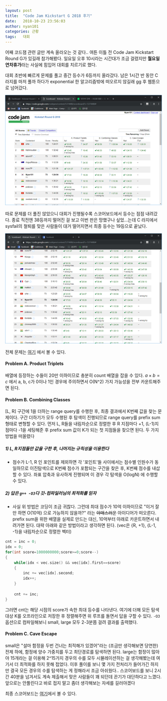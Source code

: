 ```yaml
---
layout: post
title:  "Code Jam Kickstart G 2018 후기"
date:   2018-10-23 23:56:03
author: nyan101
categories: 근황
tags:	대회
---
```




어째 코드잼 관련 글만 계속 올라오는 것 같다.. 여튼 이틀 전 Code Jam Kickstart Round G가 있길래 참가해봤다. 일요일 오후 10시라는 시간대가 조금 걸렸지만 **월요일 연차휴가**라는 사실에 힘입어 대회를 치르기로 했다.



대회 초반에 빠르게 문제를 풀고 중간 등수가 6등까지 올라갔다. 남은 1시간 반 동안 C 라지를 마저 풀까 하다가 exponential 한 알고리즘밖에 떠오르지 않길래 gg 후 웹툰으로 넘어갔다.

<img src="/assets/images/2018/10/kickstart-scoreboard-semi.png" width="800px">



따로 문제를 더 풀진 않았으니 대회가 진행될수록 스코어보드에서 등수는 점점 내려갔다. 종료 직전엔 38등까지 떨어진 걸 보고 이번 판은 망했구나 싶었...는데 C 라지에서 sysfail의 철퇴를 맞은 사람들이 대거 떨어지면서 최종 등수는 19등으로 끝났다.

<img src="/assets/images/2018/10/kickstart-scoreboard-final.png" width="800px">



전체 문제는 [여기](https://code.google.com/codejam/contest/5374486/dashboard) 에서 볼 수 있다.

#### Problem A. Product Triplets 

배열에 등장하는 수들이 20만 이하이므로 충분히 count 배열을 잡을 수 있다. $a \times b = c$ 에서 a, b, c가 0이나 1인 경우에 주의하면서 O(N^2) 가지 가능성을 전부 카운트해주면 된다.



#### Problem B. Combining Classes  

 [L, R] 구간에 1을 더하는 range query를 수행한 후, 최종 결과에서 K번째 값을 찾는 문제이다.  구간 더하기가 모두 수행된 후 탐색이 진행되므로 range query를 prefix sum 형태로 변형할 수 있다. 먼저 L, R들을 내림차순으로 정렬한 후 R 지점마다 +1, (L-1)지점마다 -1을 세팅해준 후 prefix sum 값이 K가 되는 첫 지점들을 찾으면 된다. 두 가지 방법을 떠올렸다

##### 1) L, R지점들만 값을 구한 후, 나머지는 규칙성을 이용한다

- 점수가 L-1, R 인 포인트를 제외하면 각 '포인트'들 사이에서는 점수별 인원수가 동일하므로 이진탐색으로 K번째 점수가 포함되는 구간을 찾은 후, K번째 점수를 내삽할 수 있다. 좌표 압축과 유사하게 진행되며 이 경우 각 탐색을 O(logN) 에 수행할 수 있다.

##### 2) 답은 `g++ -O3`다 갓-컴파일러님의 최적화를 믿자

* 사실 위 방법은 코딩이 조금 귀찮다. 그런데 최대 점수가 10억 이하이므로 "이거 잘만 하면 O(10억) 으로 가능하지 않을까?" 라는 ~~야매스러운~~ 아이디어가 떠오른다. prefix sum을 위한 배열을 실제로 만드는 대신, 10억부터 아래로 카운트하면서 내려가면 된다. 대략 아래와 같은 방법이라고 생각하면 된다.
  (vec은 {R, +1}, {L-1, -1}을 내림차순으로 정렬한 벡터)

```c++
cnt = inc = 0;
idx = 0;
for(int score=1000000000;score>=0;score--)
{
    while(idx < vec.size() && vec[idx].first==score)
    {
        inc += vec[idx].second;
        idx++;
    }

    cnt += inc;
}
```

그러면 cnt는 해당 시점의 score가 속한 최대 등수를 나타낸다. 여기에 더해 모든 탐색대상 K를 오프라인으로 저장한 후 정렬해주면 위 루프를 돌면서 답을 구할 수 있다. `-O3` 옵션으로 컴파일해보니 small, large 모두 2-3분쯤 걸려 결과를 출력했다.



#### Problem C. Cave Escape 

small은 "설마 함정을 두번 건너는 최적해가 있겠어"라는 (조금만 생각해보면 당연한) 전제 하에, 함정에 양수 가중치를 두고 최단경로를 탐색하면 된다. large는 함정이 많아야 15개라는 걸 이용해 2^15가지 경우의 수를 모두 시뮬레이션하는 걸 생각해봤는데 여기서 더 최적화를 하지 못해 접었다. 이후 풀이를 보니 몇 가지 전처리가 들어가긴 하지만 결국 모든 경우의 수를 탐색하는 게 정해라서 조금 아쉬웠다.. 스코어보드를 보니 2시간 40분을 넘겨서도 계속 제출해서 맞은 사람들이 꽤 되던데 끈기가 대단하다고 느꼈다. 앞으로는 안풀린다고 바로 접지 말고 좀더 생각해보는 자세를 길러야겠다



최종 스코어보드는 [여기](https://code.google.com/codejam/contest/5374486/scoreboard?c=5374486#vt=1&vf=1)에서 볼 수 있다.
